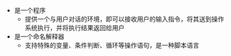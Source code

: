 * 是一个程序
    * 提供一个与用户对话的环境，即可以接收用户的输入指令，将其送到操作系统执行，并将执行结果返回给用户
* 是一个命名解释器
    * 支持特殊的变量、条件判断、循环等操作语句，是一种脚本语言